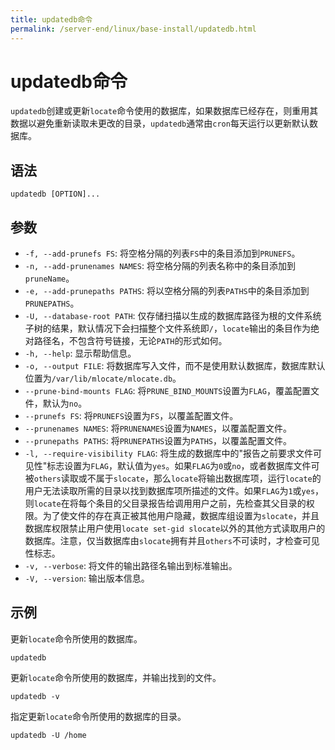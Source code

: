 ```yaml
---
title: updatedb命令
permalink: /server-end/linux/base-install/updatedb.html
---
```


# updatedb命令

`updatedb`创建或更新`locate`命令使用的数据库，如果数据库已经存在，则重用其数据以避免重新读取未更改的目录，`updatedb`通常由`cron`每天运行以更新默认数据库。

## 语法

```shell
updatedb [OPTION]...
```

## 参数

- `-f, --add-prunefs FS`: 将空格分隔的列表`FS`中的条目添加到`PRUNEFS`。
- `-n, --add-prunenames NAMES`: 将空格分隔的列表名称中的条目添加到`pruneName`。
- `-e, --add-prunepaths PATHS`: 将以空格分隔的列表`PATHS`中的条目添加到`PRUNEPATHS`。
- `-U, --database-root PATH`: 仅存储扫描以生成的数据库路径为根的文件系统子树的结果，默认情况下会扫描整个文件系统即`/`，`locate`输出的条目作为绝对路径名，不包含符号链接，无论`PATH`的形式如何。
- `-h, --help`: 显示帮助信息。
- `-o, --output FILE`: 将数据库写入文件，而不是使用默认数据库，数据库默认位置为`/var/lib/mlocate/mlocate.db`。
- `--prune-bind-mounts FLAG`: 将`PRUNE_BIND_MOUNTS`设置为`FLAG`，覆盖配置文件，默认为`no`。
- `--prunefs FS`: 将`PRUNEFS`设置为`FS`，以覆盖配置文件。
- `--prunenames NAMES`: 将`PRUNENAMES`设置为`NAMES`，以覆盖配置文件。
- `--prunepaths PATHS`: 将`PRUNEPATHS`设置为`PATHS`，以覆盖配置文件。
- `-l, --require-visibility FLAG`: 将生成的数据库中的"报告之前要求文件可见性"标志设置为`FLAG`，默认值为`yes`。如果`FLAG`为`0`或`no`，或者数据库文件可被`others`读取或不属于`slocate`，那么`locate`将输出数据库项，运行`locate`的用户无法读取所需的目录以找到数据库项所描述的文件。如果`FLAG`为`1`或`yes`，则`locate`在将每个条目的父目录报告给调用用户之前，先检查其父目录的权限。为了使文件的存在真正被其他用户隐藏，数据库组设置为`slocate`，并且数据库权限禁止用户使用`locate set-gid slocate`以外的其他方式读取用户的数据库。注意，仅当数据库由`slocate`拥有并且`others`不可读时，才检查可见性标志。
- `-v, --verbose`: 将文件的输出路径名输出到标准输出。
- `-V, --version`: 输出版本信息。

## 示例

更新`locate`命令所使用的数据库。

```shell
updatedb
```

更新`locate`命令所使用的数据库，并输出找到的文件。

```shell
updatedb -v
```

指定更新`locate`命令所使用的数据库的目录。

```shell
updatedb -U /home
```
